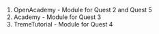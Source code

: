 1. OpenAcademy - Module for Quest 2 and Quest 5
2. Academy - Module for Quest 3
3. TremeTutorial - Module for Quest 4
